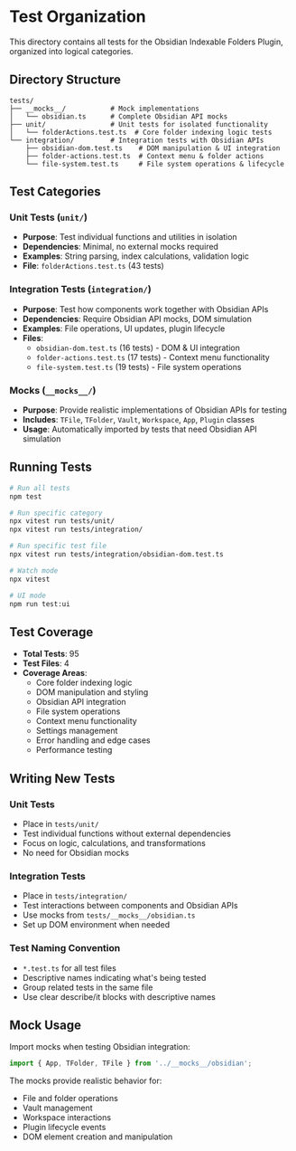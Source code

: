 # Test Organization

This directory contains all tests for the Obsidian Indexable Folders Plugin, organized into logical categories.

## Directory Structure

```
tests/
├── __mocks__/           # Mock implementations
│   └── obsidian.ts      # Complete Obsidian API mocks
├── unit/                # Unit tests for isolated functionality
│   └── folderActions.test.ts  # Core folder indexing logic tests
└── integration/         # Integration tests with Obsidian APIs
    ├── obsidian-dom.test.ts    # DOM manipulation & UI integration
    ├── folder-actions.test.ts  # Context menu & folder actions
    └── file-system.test.ts     # File system operations & lifecycle
```

## Test Categories

### Unit Tests (`unit/`)

- **Purpose**: Test individual functions and utilities in isolation
- **Dependencies**: Minimal, no external mocks required
- **Examples**: String parsing, index calculations, validation logic
- **File**: `folderActions.test.ts` (43 tests)

### Integration Tests (`integration/`)

- **Purpose**: Test how components work together with Obsidian APIs
- **Dependencies**: Require Obsidian API mocks, DOM simulation
- **Examples**: File operations, UI updates, plugin lifecycle
- **Files**:
    - `obsidian-dom.test.ts` (16 tests) - DOM & UI integration
    - `folder-actions.test.ts` (17 tests) - Context menu functionality
    - `file-system.test.ts` (19 tests) - File system operations

### Mocks (`__mocks__/`)

- **Purpose**: Provide realistic implementations of Obsidian APIs for testing
- **Includes**: `TFile`, `TFolder`, `Vault`, `Workspace`, `App`, `Plugin` classes
- **Usage**: Automatically imported by tests that need Obsidian API simulation

## Running Tests

```bash
# Run all tests
npm test

# Run specific category
npx vitest run tests/unit/
npx vitest run tests/integration/

# Run specific test file
npx vitest run tests/integration/obsidian-dom.test.ts

# Watch mode
npx vitest

# UI mode
npm run test:ui
```

## Test Coverage

- **Total Tests**: 95
- **Test Files**: 4
- **Coverage Areas**:
    - Core folder indexing logic
    - DOM manipulation and styling
    - Obsidian API integration
    - File system operations
    - Context menu functionality
    - Settings management
    - Error handling and edge cases
    - Performance testing

## Writing New Tests

### Unit Tests

- Place in `tests/unit/`
- Test individual functions without external dependencies
- Focus on logic, calculations, and transformations
- No need for Obsidian mocks

### Integration Tests

- Place in `tests/integration/`
- Test interactions between components and Obsidian APIs
- Use mocks from `tests/__mocks__/obsidian.ts`
- Set up DOM environment when needed

### Test Naming Convention

- `*.test.ts` for all test files
- Descriptive names indicating what's being tested
- Group related tests in the same file
- Use clear describe/it blocks with descriptive names

## Mock Usage

Import mocks when testing Obsidian integration:

```typescript
import { App, TFolder, TFile } from '../__mocks__/obsidian';
```

The mocks provide realistic behavior for:

- File and folder operations
- Vault management
- Workspace interactions
- Plugin lifecycle events
- DOM element creation and manipulation
